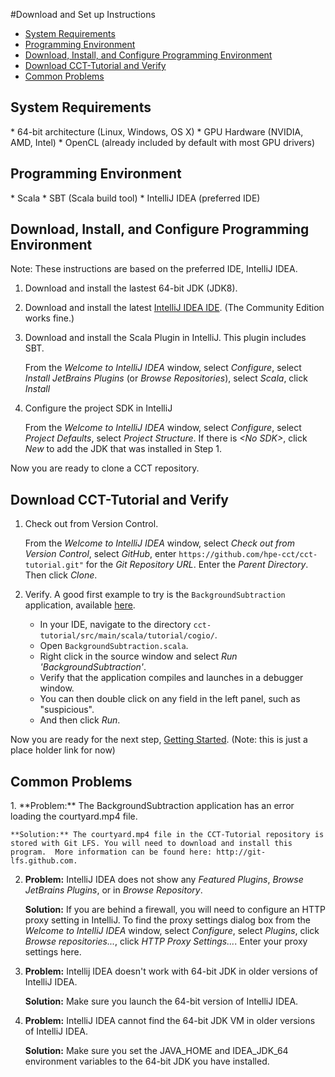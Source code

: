 #Download and Set up Instructions

*   [System Requirements](#sysreq)
*   [Programming Environment](#lang)
*   [Download, Install, and Configure Programming Environment](#steps)
*   [Download CCT-Tutorial and Verify](#clone)
*   [Common Problems](#gotchas)

<h2 id="sysreq">System Requirements</h2>
* 64-bit architecture (Linux, Windows, OS X)
* GPU Hardware (NVIDIA, AMD, Intel)
* OpenCL (already included by default with most GPU drivers)

<h2 id="lang">Programming Environment</h2>
* Scala 
* SBT (Scala build tool)
* IntelliJ IDEA (preferred IDE) 

<h2 id="steps">Download, Install, and Configure Programming Environment</h2>

Note: These instructions are based on the preferred IDE, IntelliJ IDEA. 

1.  Download and install the lastest 64-bit JDK (JDK8).
2.  Download and install the latest [IntelliJ IDEA IDE](https://www.jetbrains.com/idea/download). (The Community Edition works fine.) 
3.  Download and install the Scala Plugin in IntelliJ. This plugin includes SBT. 

     From the *Welcome to IntelliJ IDEA* window, select *Configure*, select *Install JetBrains Plugins* (or *Browse Repositories*), select *Scala*, click *Install*

4.  Configure the project SDK in IntelliJ 

     From the *Welcome to IntelliJ IDEA* window, select *Configure*, select *Project Defaults*, select *Project Structure*. If there is *\<No SDK>*, click *New* to add the JDK that was installed in Step 1.

Now you are ready to clone a CCT repository. 

<h2 id="clone">Download CCT-Tutorial and Verify</h2>

1. Check out from Version Control.

    From the *Welcome to IntelliJ IDEA* window, select *Check out from Version Control*, select *GitHub*, enter `https://github.com/hpe-cct/cct-tutorial.git"` for the *Git Repository URL*. Enter the *Parent Directory*. Then click *Clone*.

2. Verify. A good first example to try is the `BackgroundSubtraction` application,
available
[here](https://github.com/hpe-cct/cct-tutorial/blob/master/src/main/scala/tutorial/cogio/BackgroundSubtraction.scala). 

    *  In your IDE, navigate to the directory `cct-tutorial/src/main/scala/tutorial/cogio/`. 
    *  Open `BackgroundSubtraction.scala`. 
    *  Right click in the source window and select *Run 'BackgroundSubtraction'*. 
    *  Verify that the application compiles and launches in a debugger window. 
    *  You can then double click on any field in the left panel, such as "suspicious". 
    *  And then click *Run*.

Now you are ready for the next step, [Getting Started](https://github.com/hpe-cct/cct-tutorial/blob/master/README.md). (Note: this is just a place holder link for now)

<h2 id="gotchas">Common Problems</h2>
1.  **Problem:**  The BackgroundSubtraction application has an error loading the courtyard.mp4 file.

    **Solution:** The courtyard.mp4 file in the CCT-Tutorial repository is stored with Git LFS. You will need to download and install this program.  More information can be found here: http://git-lfs.github.com.

2.  **Problem:** IntelliJ IDEA does not show any *Featured Plugins*, *Browse JetBrains Plugins*, or in *Browse Repository*.
  
    **Solution:** If you are behind a firewall, you will need to configure an HTTP proxy setting in IntelliJ. To find the proxy settings dialog box from the *Welcome to IntelliJ IDEA* window, select *Configure*, select *Plugins*, click *Browse repositories...*, click *HTTP Proxy Settings...*. Enter your proxy settings here.

3.  **Problem:** Intellij IDEA doesn't work with 64-bit JDK in older versions of IntelliJ IDEA. 
 
    **Solution:** Make sure you launch the 64-bit version of IntelliJ IDEA.

4.  **Problem:** IntelliJ IDEA cannot find the 64-bit JDK VM in older versions of IntelliJ IDEA.

    **Solution:** Make sure you set the JAVA_HOME and IDEA_JDK_64 environment variables to the 64-bit JDK you have installed.

